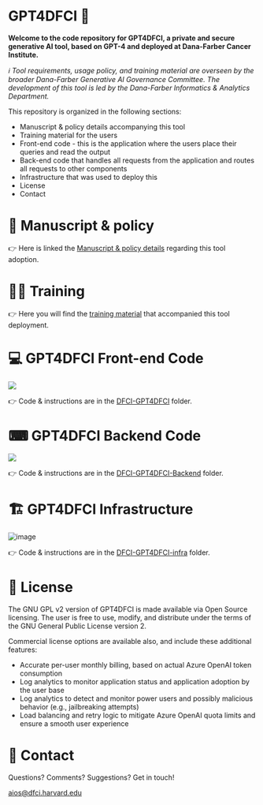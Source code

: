 # GPT4DFCI 🤖

**Welcome to the code repository for GPT4DFCI, a private and secure generative AI tool, based on GPT-4 and deployed at Dana-Farber Cancer Institute.**

*ℹ️ Tool requirements, usage policy, and training material are overseen by the broader Dana-Farber Generative AI Governance Committee. The development of this tool is led by the Dana-Farber Informatics & Analytics Department.*

This repository is organized in the following sections:

- Manuscript & policy details accompanying this tool
- Training material for the users
- Front-end code - this is the application where the users place their queries and read the output
- Back-end code that handles all requests from the application and routes all requests to other components
- Infrastructure that was used to deploy this
- License
- Contact

# 📜 Manuscript & policy

👉 Here is linked the [Manuscript & policy details](./link) regarding this tool adoption.

# 🧑‍🎓 Training

👉 Here you will find the [training material](./GPT4DFCI%20User%20Technical%20Training/GPT4DFCI%20Training%20v204.pdf) that accompanied this tool deployment.

# 💻 GPT4DFCI Front-end Code

<img src="https://github.com/Dana-Farber-AIOS/GPT4DFCI/assets/25375373/3400b3cf-9faf-4fce-8c22-3dff0cb5313e"/>

👉 Code & instructions are in the [DFCI-GPT4DFCI](./DFCI-GPT4DFCI) folder.

# ⌨ GPT4DFCI Backend Code

<img src="https://github.com/Dana-Farber-AIOS/GPT4DFCI/assets/25375373/2fd2777c-27ba-4821-9c85-b81146da872d"/>

👉 Code & instructions are in the [DFCI-GPT4DFCI-Backend](./DFCI-GPT4DFCI-Backend) folder.

# 🏗️ GPT4DFCI Infrastructure

![image](https://github.com/Dana-Farber-AIOS/GPT4DFCI/assets/25375373/413e1af9-576f-44a8-9cc4-1fffb53d7c2c)

👉 Code & instructions are in the [DFCI-GPT4DFCI-infra](./DFCI-GPT4DFCI-infra) folder.

# 🎫 License

The GNU GPL v2 version of GPT4DFCI is made available via Open Source licensing. The user is free to use, modify, and distribute under the terms of the GNU General Public License version 2.

Commercial license options are available also, and include these additional features:
- Accurate per-user monthly billing, based on actual Azure OpenAI token consumption
- Log analytics to monitor application status and application adoption by the user base
- Log analytics to detect and monitor power users and possibly malicious behavior (e.g., jailbreaking attempts)
- Load balancing and retry logic to mitigate Azure OpenAI quota limits and ensure a smooth user experience 

# 📧 Contact

Questions? Comments? Suggestions? Get in touch!

aios@dfci.harvard.edu
